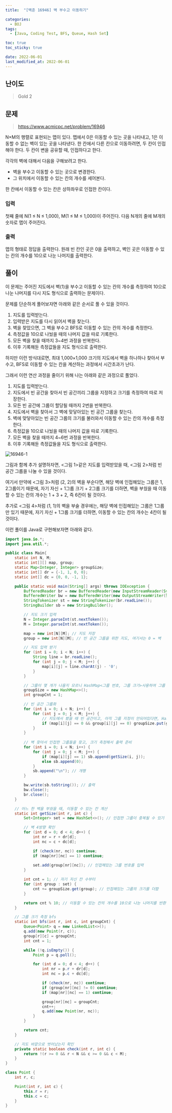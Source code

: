 ```yaml
---
title:  "[백준 16946] 벽 부수고 이동하기"

categories:
  - BOJ
tags:
  - [Java, Coding Test, BFS, Queue, Hash Set]

toc: true
toc_sticky: true

date: 2022-06-01
last_modified_at: 2022-06-01
---
```



## 난이도

> Gold 2

## 문제

> https://www.acmicpc.net/problem/16946

N×M의 행렬로 표현되는 맵이 있다. 맵에서 0은 이동할 수 있는 곳을 나타내고, 1은 이동할 수 없는 벽이 있는 곳을 나타낸다. 한 칸에서 다른 칸으로 이동하려면, 두 칸이 인접해야 한다. 두 칸이 변을 공유할 때, 인접하다고 한다.

각각의 벽에 대해서 다음을 구해보려고 한다.

- 벽을 부수고 이동할 수 있는 곳으로 변경한다.
- 그 위치에서 이동할 수 있는 칸의 개수를 세어본다.

한 칸에서 이동할 수 있는 칸은 상하좌우로 인접한 칸이다.

### 입력

첫째 줄에 N(1 ≤ N ≤ 1,000), M(1 ≤ M ≤ 1,000)이 주어진다. 다음 N개의 줄에 M개의 숫자로 맵이 주어진다.

### 출력

맵의 형태로 정답을 출력한다. 원래 빈 칸인 곳은 0을 출력하고, 벽인 곳은 이동할 수 있는 칸의 개수를 10으로 나눈 나머지를 출력한다.

## 풀이

이 문제는 주어진 지도에서 벽(1)을 부수고 이동할 수 있는 칸의 개수를 측정하여 10으로 나눈 나머지를 다시 지도 형식으로 출력하는 문제이다.

문제를 단순하게 풀어보자면 아래와 같은 순서로 풀 수 있을 것이다.

1. 지도를 입력받는다.
2. 입력받은 지도를 다시 읽어서 벽을 찾는다.
3. 벽을 찾았으면, 그 벽을 부수고 BFS로 이동할 수 있는 칸의 개수를 측정한다.
4. 측정값을 10으로 나눴을 때의 나머지 값을 따로 기록한다.
5. 모든 벽을 찾을 때까지 3~4번 과정을 반복한다.
6. 이후 기록해둔 측정값들을 지도 형식으로 출력한다.

하지만 이런 방식대로면, 최대 1,000×1,000 크기의 지도에서 벽을 하나하나 찾아서 부수고, BFS로 이동할 수 있는 칸을 계산하는 과정에서 시간초과가 난다.

그래서 이런 연산 과정을 줄이기 위해 나는 아래와 같은 과정으로 풀었다.

1. 지도를 입력받는다.
2. 지도에서 빈 공간을 찾아서 빈 공간끼리 그룹을 지정하고 크기를 측정하여 따로 저장한다.
3. 모든 빈 공간에 그룹이 할당될 때까지 2번을 반복한다.
4. 지도에서 벽을 찾아서 그 벽에 맞닿아있는 빈 공간 그룹을 찾는다.
5. 벽에 맞닿아있는 빈 공간 그룹의 크기를 불러와서 이동할 수 있는 칸의 개수를 측정한다.
6. 측정값을 10으로 나눴을 때의 나머지 값을 따로 기록한다.
7. 모든 벽을 찾을 때까지 4~6번 과정을 반복한다.
8. 이후 기록해둔 측정값들을 지도 형식으로 출력한다.

![16946-1](https://user-images.githubusercontent.com/14340685/171435262-98b6678e-c646-4131-9da6-ee89016b81c0.png)

그림과 함께 추가 설명하자면, <그림 1>같은 지도를 입력받았을 때, <그림 2>처럼 빈 공간 그룹을 나눌 수 있을 것이다.

여기서 만약에 <그림 3>처럼 (2, 2)의 벽을 부순다면, 해당 벽에 인접해있는 그룹은 1, 2그룹이기 때문에, 자기 자신 + 1그룹 크기 + 2그룹 크기를 더하면, 벽을 부쉈을 때 이동할 수 있는 칸의 개수는 1 + 3 + 2, 즉 6칸이 될 것이다.

추가로 <그림 4>처럼 (1, 1)의 벽을 부술 경우에는, 해당 벽에 인접해있는 그룹은 1그룹만 있기 때문에, 자기 자신 + 1그룹 크기를 더하면, 이동할 수 있는 칸의 개수는 4칸이 될 것이다.

이런 풀이를 Java로 구현해보자면 아래와 같다.

```java
import java.io.*;
import java.util.*;

public class Main{
    static int N, M;
    static int[][] map, group;
    static Map<Integer, Integer> groupSize;
    static int[] dr = {-1, 1, 0, 0};
    static int[] dc = {0, 0, -1, 1};

    public static void main(String[] args) throws IOException {
        BufferedReader br = new BufferedReader(new InputStreamReader(System.in));
        BufferedWriter bw = new BufferedWriter(new OutputStreamWriter(System.out));
        StringTokenizer st = new StringTokenizer(br.readLine());
        StringBuilder sb = new StringBuilder();

      	// 지도 크기 입력
        N = Integer.parseInt(st.nextToken());
        M = Integer.parseInt(st.nextToken());

        map = new int[N][M]; // 지도 저장
        group = new int[N][M]; // 빈 공간 그룹을 위한 지도, 여기서는 0 = 벽

      	// 지도 입력 받기
        for (int i = 0; i < N; i++) {
            String line = br.readLine();
            for (int j = 0; j < M; j++) {
                map[i][j] = line.charAt(j) - '0';
            }
        }

      	// 그룹이 몇 개가 나올지 모르니 HashMap<그룹 번호, 그룹 크기>사용하여 그룹 크기를 저장
        groupSize = new HashMap<>();
        int groupCnt = 1;

      	// 빈 공간 그룹화
        for (int i = 0; i < N; i++) {
            for (int j = 0; j < M; j++) {
              	// 지도에서 봤을 때 빈 공간이고, 아직 그룹 지정이 안되어있다면, HashMap에 그룹 번호와 그룹 크기를 측정해서 입력
                if (map[i][j] == 0 && group[i][j] == 0) groupSize.put(groupCnt, bfs(i, j, groupCnt++));
            }
        }
				
      	// 벽 찾아서 인접한 그룹들을 찾고, 크기 측정해서 출력 준비
        for (int i = 0; i < N; i++) {
            for (int j = 0; j < M; j++) {
                if (map[i][j] == 1) sb.append(getSize(i, j));
                else sb.append(0);
            }
            sb.append("\n"); // 개행
        }

        bw.write(sb.toString()); // 출력
        bw.close();
        br.close();
    }

  	// 어느 한 벽을 부쉈을 때, 이동할 수 있는 칸 계산
    static int getSize(int r, int c) {
        Set<Integer> set = new HashSet<>(); // 인접한 그룹이 중복될 수 있기 때문에 HashSet<그룹 번호> 사용

      	// 벽 4방향 확인
        for (int d = 0; d < 4; d++) {
            int nr = r + dr[d];
            int nc = c + dc[d];

            if (check(nr, nc)) continue;
            if (map[nr][nc] == 1) continue;
						
            set.add(group[nr][nc]); // 인접해있는 그룹 번호를 입력
        }

        int cnt = 1; // 자기 자신 칸 수부터
        for (int group : set) {
            cnt += groupSize.get(group); // 인접해있는 그룹의 크기를 더함
        }

        return cnt % 10; // 이동할 수 있는 칸의 개수를 10으로 나눈 나머지를 반환
    }

  	// 그룹 크기 측정 bfs
    static int bfs(int r, int c, int groupCnt) {
        Queue<Point> q = new LinkedList<>();
        q.add(new Point(r, c));
        group[r][c] = groupCnt;
        int cnt = 1;

        while (!q.isEmpty()) {
            Point p = q.poll();

            for (int d = 0; d < 4; d++) {
                int nr = p.r + dr[d];
                int nc = p.c + dc[d];

                if (check(nr, nc)) continue;
                if (group[nr][nc] != 0) continue;
                if (map[nr][nc] == 1) continue;

                group[nr][nc] = groupCnt;
                cnt++;
                q.add(new Point(nr, nc));
            }
        }

        return cnt;
    }

  	// 지도 바깥으로 벗어났는지 확인
    private static boolean check(int r, int c) {
        return !(r >= 0 && r < N && c >= 0 && c < M);
    }
}

class Point {
    int r, c;

    Point(int r, int c) {
        this.r = r;
        this.c = c;
    }
}
```
